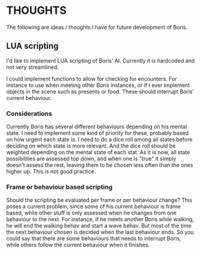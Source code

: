 # THOUGHTS
The following are ideas / thoughts I have for future development of Boris.

## LUA scripting
I'd like to implement LUA scripting of Boris' AI. Currently it is hardcoded and not very streamlined.

I could implement functions to allow for checking for encounters. For instance to use when meeting other Boris instances, or if I ever implement objects in the scene such as presents or food. These should interrupt Boris' current behaviour.

### Considerations
Currently Boris has several different behaviours depending on his mental state. I need to implement some kind of priority for these, probably based on how urgent each state is. I need to do a dice roll among all states before deciding on which state is more relevant. And the dice roll should be weighted depending on the mental state of each stat. As it is now, all state possibilities are assessed top down, and when one is "true" it simply doesn't assess the rest, leaving them to be chosen less often than the ones higher up. This is not good practice.

### Frame or behaviour based scripting
Should the scripting be evaluated per frame or per behaviour change? This poses a current problem, since some of his current behaviour is frame based, while other stuff is only assessed when he changes from one behaviour to the next. For instance, if he meets another Boris while walking, he will end the walking behav and start a wave behav. But most of the time the next behaviour chosen is decided when the last behaviour ends. So you could say that there are some behaviours that needs to interrupt Boris, while others follow the current behaviour when it finishes.